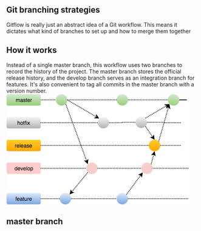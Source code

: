## Git branching strategies
Gitflow is really just an abstract idea of a Git workflow. This means it dictates what kind of branches to set up and how to merge them together
## How it works
Instead of a single master branch, this workflow uses two branches to record the history of the project. The master branch stores the official release history, and the develop branch serves as an integration branch for features. It's also convenient to tag all commits in the master branch with a version number.
![Git Flow](images/git-branching-strategy.png?raw=true "Git Flow")

## master branch

